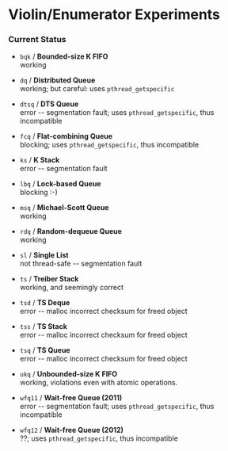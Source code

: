 # Violin/Enumerator Experiments

### Current Status

* `bqk` / **Bounded-size K FIFO**  
  working

* `dq` / **Distributed Queue**  
  working; but careful: uses `pthread_getspecific`

* `dtsq` / **DTS Queue**  
  error -- segmentation fault; uses `pthread_getspecific`, thus incompatible

* `fcq` / **Flat-combining Queue**  
  blocking; uses `pthread_getspecific`, thus incompatible

* `ks` / **K Stack**  
  error -- segmentation fault

* `lbq` / **Lock-based Queue**  
  blocking :-)

* `msq` / **Michael-Scott Queue**  
  working

* `rdq` / **Random-dequeue Queue**  
  working

* `sl` / **Single List**  
  not thread-safe -- segmentation fault

* `ts` / **Treiber Stack**  
  working, and seemingly correct

* `tsd` / **TS Deque**  
  error -- malloc incorrect checksum for freed object

* `tss` / **TS Stack**  
  error -- malloc incorrect checksum for freed object

* `tsq` / **TS Queue**  
  error -- malloc incorrect checksum for freed object

* `ukq` / **Unbounded-size K FIFO**  
  working, violations even with atomic operations.

* `wfq11` / **Wait-free Queue (2011)**  
  error -- segmentation fault; uses `pthread_getspecific`, thus incompatible

* `wfq12` / **Wait-free Queue (2012)**  
  ??; uses `pthread_getspecific`, thus incompatible

